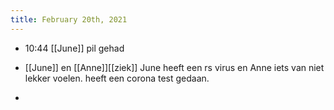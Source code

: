 ```yaml
---
title: February 20th, 2021
---
```


- 10:44 [[June]] pil gehad 

- [[June]] en [[Anne]][[ziek]] June heeft een rs virus en Anne iets van niet lekker voelen. heeft een corona test gedaan.

- 
